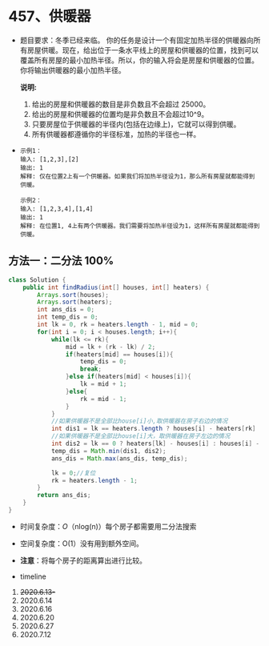 # 457、供暖器

- 题目要求：冬季已经来临。 你的任务是设计一个有固定加热半径的供暖器向所有房屋供暖。现在，给出位于一条水平线上的房屋和供暖器的位置，找到可以覆盖所有房屋的最小加热半径。所以，你的输入将会是房屋和供暖器的位置。你将输出供暖器的最小加热半径。

  **说明:**

  1. 给出的房屋和供暖器的数目是非负数且不会超过 25000。
  2. 给出的房屋和供暖器的位置均是非负数且不会超过10^9。
  3. 只要房屋位于供暖器的半径内(包括在边缘上)，它就可以得到供暖。
  4. 所有供暖器都遵循你的半径标准，加热的半径也一样。

- ```
  示例1：
  输入: [1,2,3],[2]
  输出: 1
  解释: 仅在位置2上有一个供暖器。如果我们将加热半径设为1，那么所有房屋就都能得到供暖。
  
  示例2：
  输入: [1,2,3,4],[1,4]
  输出: 1
  解释: 在位置1, 4上有两个供暖器。我们需要将加热半径设为1，这样所有房屋就都能得到供暖。
  ```

## 方法一：二分法  100%

```java
class Solution {
    public int findRadius(int[] houses, int[] heaters) {
        Arrays.sort(houses);
        Arrays.sort(heaters);
        int ans_dis = 0;
        int temp_dis = 0;
        int lk = 0, rk = heaters.length - 1, mid = 0;
        for(int i = 0; i < houses.length; i++){
            while(lk <= rk){
                mid = lk + (rk - lk) / 2; 
                if(heaters[mid] == houses[i]){
                    temp_dis = 0;
                    break;
                }else if(heaters[mid] < houses[i]){
                    lk = mid + 1;
                }else{
                    rk = mid - 1;
                }
            }
            //如果供暖器不是全部比house[i]小,取供暖器在房子右边的情况
            int dis1 = lk == heaters.length ? houses[i] - heaters[rk] : heaters[lk] - houses[i];
            //如果供暖器不是全部比house[i]大，取供暖器在房子左边的情况
            int dis2 = lk == 0 ? heaters[lk] - houses[i] : houses[i] - heaters[rk];
            temp_dis = Math.min(dis1, dis2);
            ans_dis = Math.max(ans_dis, temp_dis);

            lk = 0;//复位
            rk = heaters.length - 1;
        }
        return ans_dis;
    }
}
```

- 时间复杂度：*O*（nlog(n)）每个房子都需要用二分法搜索
- 空间复杂度：O(1）没有用到额外空间。
- **注意**：将每个房子的距离算出进行比较。



- timeline

1. ~~2020.6.13-~~
2. 2020.6.14
3. 2020.6.16
4. 2020.6.20
5. 2020.6.27
6. 2020.7.12